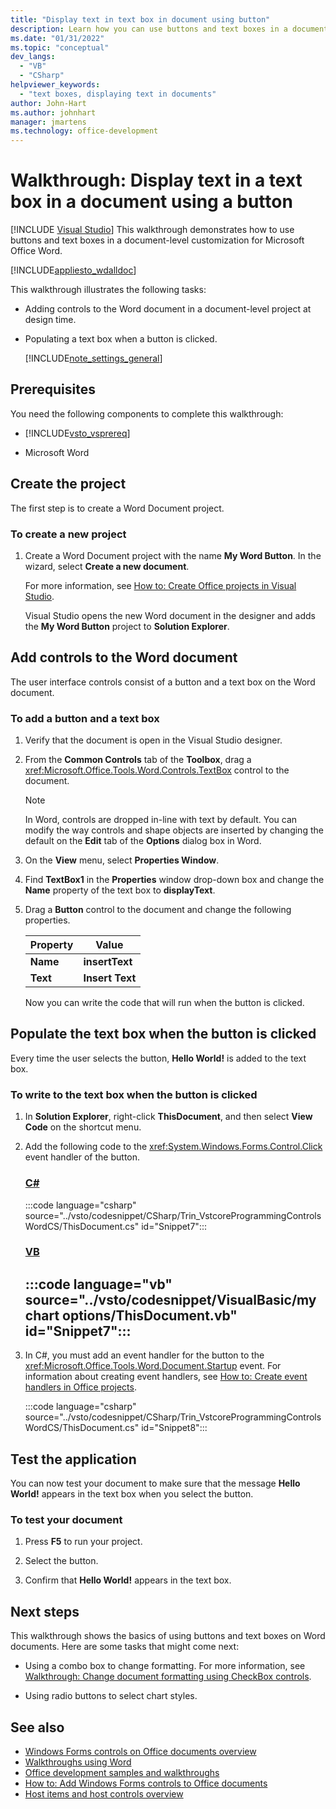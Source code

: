 ```yaml
---
title: "Display text in text box in document using button"
description: Learn how you can use buttons and text boxes in a document-level customization for Microsoft Word.
ms.date: "01/31/2022"
ms.topic: "conceptual"
dev_langs:
  - "VB"
  - "CSharp"
helpviewer_keywords:
  - "text boxes, displaying text in documents"
author: John-Hart
ms.author: johnhart
manager: jmartens
ms.technology: office-development
---
```

# Walkthrough: Display text in a text box in a document using a button

 [!INCLUDE [Visual Studio](~/includes/applies-to-version/vs-windows-only.md)]
  This walkthrough demonstrates how to use buttons and text boxes in a document-level customization for Microsoft Office Word.

 [!INCLUDE[appliesto_wdalldoc](../vsto/includes/appliesto-wdalldoc-md.md)]

 This walkthrough illustrates the following tasks:

- Adding controls to the Word document in a document-level project at design time.

- Populating a text box when a button is clicked.

  [!INCLUDE[note_settings_general](../sharepoint/includes/note-settings-general-md.md)]

## Prerequisites
 You need the following components to complete this walkthrough:

- [!INCLUDE[vsto_vsprereq](../vsto/includes/vsto-vsprereq-md.md)]

- Microsoft Word

## Create the project
 The first step is to create a Word Document project.

### To create a new project

1. Create a Word Document project with the name **My Word Button**. In the wizard, select **Create a new document**.

     For more information, see [How to: Create Office projects in Visual Studio](../vsto/how-to-create-office-projects-in-visual-studio.md).

     Visual Studio opens the new Word document in the designer and adds the **My Word Button** project to **Solution Explorer**.

## Add controls to the Word document
 The user interface controls consist of a button and a text box on the Word document.

### To add a button and a text box

1. Verify that the document is open in the Visual Studio designer.

2. From the **Common Controls** tab of the **Toolbox**, drag a <xref:Microsoft.Office.Tools.Word.Controls.TextBox> control to the document.

   > [!NOTE]
   > In Word, controls are dropped in-line with text by default. You can modify the way controls and shape objects are inserted by changing the default on the **Edit** tab of the **Options** dialog box in Word.

3. On the **View** menu, select **Properties Window**.

4. Find **TextBox1** in the **Properties** window drop-down box and change the **Name** property of the text box to **displayText**.

5. Drag a **Button** control to the document and change the following properties.

   |Property|Value|
   |--------------|-----------|
   |**Name**|**insertText**|
   |**Text**|**Insert Text**|

   Now you can write the code that will run when the button is clicked.

## Populate the text box when the button is clicked
 Every time the user selects the button, **Hello World!** is added to the text box.

### To write to the text box when the button is clicked

1. In **Solution Explorer**, right-click **ThisDocument**, and then select **View Code** on the shortcut menu.

2. Add the following code to the <xref:System.Windows.Forms.Control.Click> event handler of the button.

     ### [C#](#tab/csharp)
     :::code language="csharp" source="../vsto/codesnippet/CSharp/Trin_VstcoreProgrammingControlsWordCS/ThisDocument.cs" id="Snippet7":::

     ### [VB](#tab/vb)
     :::code language="vb" source="../vsto/codesnippet/VisualBasic/my chart options/ThisDocument.vb" id="Snippet7":::
     ---

3. In C#, you must add an event handler for the button to the <xref:Microsoft.Office.Tools.Word.Document.Startup> event. For information about creating event handlers, see [How to: Create event handlers in Office projects](../vsto/how-to-create-event-handlers-in-office-projects.md).

     :::code language="csharp" source="../vsto/codesnippet/CSharp/Trin_VstcoreProgrammingControlsWordCS/ThisDocument.cs" id="Snippet8":::

## Test the application
 You can now test your document to make sure that the message **Hello World!** appears in the text box when you select the button.

### To test your document

1. Press **F5** to run your project.

2. Select the button.

3. Confirm that **Hello World!** appears in the text box.

## Next steps
 This walkthrough shows the basics of using buttons and text boxes on Word documents. Here are some tasks that might come next:

- Using a combo box to change formatting. For more information, see [Walkthrough: Change document formatting using CheckBox controls](../vsto/walkthrough-changing-document-formatting-using-checkbox-controls.md).

- Using radio buttons to select chart styles. 

## See also
- [Windows Forms controls on Office documents overview](../vsto/windows-forms-controls-on-office-documents-overview.md)
- [Walkthroughs using Word](../vsto/walkthroughs-using-word.md)
- [Office development samples and walkthroughs](../vsto/office-development-samples-and-walkthroughs.md)
- [How to: Add Windows Forms controls to Office documents](../vsto/how-to-add-windows-forms-controls-to-office-documents.md)
- [Host items and host controls overview](../vsto/host-items-and-host-controls-overview.md)
